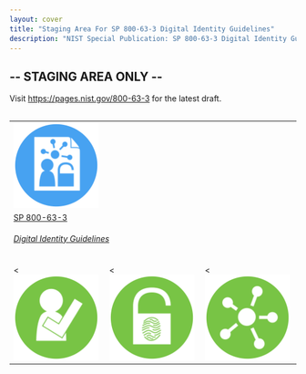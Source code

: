```yaml
---
layout: cover
title: "Staging Area For SP 800-63-3 Digital Identity Guidelines"
description: "NIST Special Publication: SP 800-63-3 Digital Identity Guidelines"
---
```

<section class="home home-title" markdown="1">

# -- STAGING AREA ONLY --

Visit <https://pages.nist.gov/800-63-3> for the latest draft.  <br><br>


</section>
<section class="home home-about" markdown="1">
<div class="section-container" markdown="1">

<table class="authors text-center">
  <tr>
  <td colspan="3"><a href="sp800-63-3.html"><img src="assets/63.png" alt="SP 800-63-3" width="150px" height="150px"></a>
  </td></tr>
  <tr><td colspan="3"><a href="sp800-63-3.html">SP 800-63-3<br><h6>Digital Identity Guidelines</h6></a></td></tr>

  <tr>
    <td><<a href="sp800-63a.html"><img src="assets/63a.png" alt="SP 800-63A" width="150px" height="150px"></a></td>
    <td><<a href="sp800-63b.html"><img src="assets/63b.png" alt="SP 800-63B" width="150px" height="150px"></a></td>
    <td><<a href="sp800-63c.html"><img src="assets/63c.png" alt="SP 800-63C" width="150px" height="150px"></a></td>
  </tr>
</table>


<!--
<div class="text-center" markdown="1">

</div>
</div>

<div class="section-container" markdown="1">
<div class="text-center" markdown="1">
<ul class="audiences">
<li>
  <div>

  </div>
  <h3><a href="sp800-63a.html">SP 800-63A</a></h3>
  <h6>Enrollment & Identity Proofing</h6>
</li>
<li>
  <div>

  </div>
  <h3><a href="sp800-63b.html">SP 800-63B</a></h3>
  <h6>Authentication & Lifecycle Management</h6>
</li>
<li>
  <div>

  </div>
  <h3><a href="sp800-63c.html">SP 800-63C</a></h3>
  <h6>Federation & Assertions</h6>
</li>
</ul>
</div>-->
</div>

</section>
